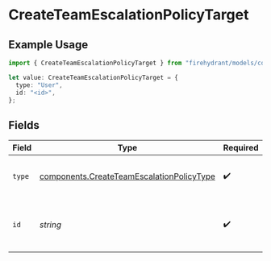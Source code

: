 # CreateTeamEscalationPolicyTarget

## Example Usage

```typescript
import { CreateTeamEscalationPolicyTarget } from "firehydrant/models/components";

let value: CreateTeamEscalationPolicyTarget = {
  type: "User",
  id: "<id>",
};
```

## Fields

| Field                                                                                                  | Type                                                                                                   | Required                                                                                               | Description                                                                                            |
| ------------------------------------------------------------------------------------------------------ | ------------------------------------------------------------------------------------------------------ | ------------------------------------------------------------------------------------------------------ | ------------------------------------------------------------------------------------------------------ |
| `type`                                                                                                 | [components.CreateTeamEscalationPolicyType](../../models/components/createteamescalationpolicytype.md) | :heavy_check_mark:                                                                                     | The type of target that the step will notify.                                                          |
| `id`                                                                                                   | *string*                                                                                               | :heavy_check_mark:                                                                                     | The ID of the target that the step will notify.                                                        |